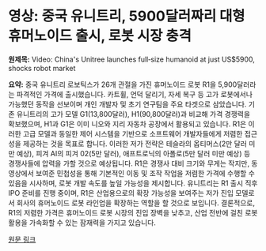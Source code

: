 # 영상: 중국 유니트리, 5900달러짜리 대형 휴머노이드 출시, 로봇 시장 충격

**원제목:** Video: China's Unitree launches full‑size humanoid at just US$5900, shocks robot market

**요약:** 중국 유니트리 로보틱스가 26개 관절을 가진 휴머노이드 로봇 R1을 5,900달러라는 파격적인 가격에 출시했습니다.  카트휠, 언덕 달리기, 자세 복구 등 고가 로봇에서나 가능했던 동작을 선보이며 개인 개발자 및 초기 연구팀을 주요 타겟으로 삼았습니다.  기존 유니트리의 고가 모델 G1(13,800달러), H1(90,800달러)과 비교해 가격 경쟁력을 확보했으며,  H1과 G1은 이미 니오와 지리 자동차 공장에서 활용되고 있습니다. R1은 이러한 고급 모델과 동일한 제어 시스템을 기반으로 소프트웨어 개발자들에게 저렴한 접근성을 제공하는 것을 목표로 합니다.  이러한 저가 전략은 테슬라의 옵티머스(2만 달러 미만 예상), 피겨 AI의 피겨 02(5만 달러), 애프트로닉의 아폴로(5만 달러 미만 예상) 등 경쟁사들에 압력을 가할 것으로 예상됩니다.  R1은 경쟁사 대비 크기와 무게는 작지만, 동영상에서 보여준 민첩성을 통해 기본적인 이동 및 조작 작업을 저렴한 가격에 수행할 수 있음을 시사하며, 로봇 개발 속도를 높일 가능성을 제시합니다.  유니트리는 R1 출시 직후 IPO 준비를 진행 중이며, R1은 산업용으로의 확장 가능성을 보여주는 저가 진입 모델로서  회사의 휴머노이드 로봇 라인업을 확장하는 역할을 할 것으로 보입니다.  결론적으로, R1의 저렴한 가격은 휴머노이드 로봇 시장의 진입 장벽을 낮추고,  산업 전반에 걸친 로봇 활용을 가속화할 수 있는 잠재력을 가지고 있습니다.

[원문 링크](https://interestingengineering.com/innovation/unitree-launches-cheapest-humanoid-robot-r1)
